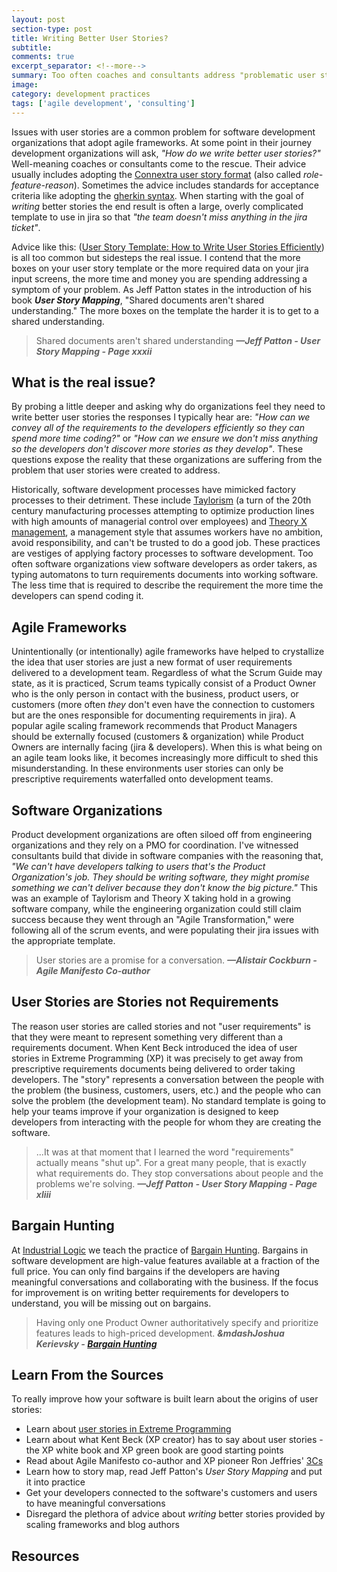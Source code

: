 ```yaml
---
layout: post
section-type: post
title: Writing Better User Stories?
subtitle: 
comments: true
excerpt_separator: <!--more-->
summary: Too often coaches and consultants address "problematic user stories" by helping organizations write better user stories by adopting a standard format. This sidesteps the real issue, one that an "improved" story format can't address. 
image: 
category: development practices
tags: ['agile development', 'consulting']
---
```


Issues with user stories are a common problem for software development organizations that adopt agile frameworks. At some point in their journey development organizations will ask, _"How do we write better user stories?"_ Well-meaning coaches or consultants come to the rescue. Their advice usually includes adopting the [Connextra user story format](https://www.agilealliance.org/glossary/user-story-template/) (also called _role-feature-reason_). Sometimes the advice includes standards for acceptance criteria like adopting the [gherkin syntax](https://cucumber.io/docs/gherkin/reference/). When starting with the goal of _writing_ better stories the end result is often a large, overly complicated template to use in jira so that _"the team doesn't miss anything in the jira ticket"_. 

Advice like this: ([User Story Template: How to Write User Stories Efficiently](https://hygger.io/blog/user-story-template-how-to-write-it/)) is all too common but sidesteps the real issue. I contend that the more boxes on your user story template or the more required data on your jira input screens, the more time and money you are spending addressing a symptom of your problem. As Jeff Patton states in the introduction of his book **_User Story Mapping_**, "Shared documents aren't shared understanding." The more boxes on the template the harder it is to get to a shared understanding. 

> Shared documents aren't shared understanding
> **_&mdash;Jeff Patton - User Story Mapping - Page xxxii_**

## What is the real issue?

By probing a little deeper and asking why do organizations feel they need to write better user stories the responses I typically hear are: _"How can we convey all of the requirements to the developers efficiently so they can spend more time coding?"_ or _"How can we ensure we don't miss anything so the developers don't discover more stories as they develop"_. These questions expose the reality that these organizations are suffering from the problem that user stories were created to address. 

Historically, software development processes have mimicked factory processes to their detriment. These include [Taylorism](https://en.wikipedia.org/wiki/Scientific_management) (a turn of the 20th century manufacturing processes attempting to optimize production lines with high amounts of managerial control over employees) and [Theory X management](https://en.wikipedia.org/wiki/Theory_X_and_Theory_Y), a management style that assumes workers have no ambition, avoid responsibility, and can't be trusted to do a good job. These practices are vestiges of applying factory processes to software development. Too often software organizations view software developers as order takers, as typing automatons to turn requirements documents into working software. The less time that is required to describe the requirement the more time the developers can spend coding it. 

## Agile Frameworks
Unintentionally (or intentionally) agile frameworks have helped to crystallize the idea that user stories are just a new format of user requirements delivered to a development team. Regardless of what the Scrum Guide may state, as it is practiced, Scrum teams typically consist of a Product Owner who is the only person in contact with the business, product users, or customers (more often _they_ don't even have the connection to customers but are the ones responsible for documenting requirements in jira). A popular agile scaling framework recommends that Product Managers should be externally focused (customers & organization) while Product Owners are internally facing (jira & developers). When this is what being on an agile team looks like, it becomes increasingly more difficult to shed this misunderstanding. In these environments user stories can only be prescriptive requirements waterfalled onto development teams. 

## Software Organizations
Product development organizations are often siloed off from engineering organizations and they rely on a PMO for coordination. I've witnessed consultants build that divide in software companies with the reasoning that, _"We can't have developers talking to users that's the Product Organization's job. They should be writing software, they might promise something we can't deliver because they don't know the big picture."_ This was an example of Taylorism and Theory X taking hold in a growing software company, while the engineering organization could still claim success because they went through an "Agile Transformation," were following all of the scrum events, and were populating their jira issues with the appropriate template. 

> User stories are a promise for a conversation.
> **_&mdash;Alistair Cockburn - Agile Manifesto Co-author_**

## User Stories are Stories not Requirements
The reason user stories are called stories and not "user requirements" is that they were meant to represent something very different than a requirements document. When Kent Beck introduced the idea of user stories in Extreme Programming (XP) it was precisely to get away from prescriptive requirements documents being delivered to order taking developers. The "story" represents a conversation between the people with the problem (the business, customers, users, etc.) and the people who can solve the problem (the development team). No standard template is going to help your teams improve if your organization is designed to keep developers from interacting with the people for whom they are creating the software.

> ...It was at that moment that I learned the word "requirements" actually means "shut up". For a great many people, that is exactly what requirements do. They stop conversations about people and the problems we're solving. 
> **_&mdash;Jeff Patton - User Story Mapping - Page xliii_**

## Bargain Hunting
At [Industrial Logic](https://www.industriallogic.com/) we teach the practice of [Bargain Hunting](https://www.industriallogic.com/blog/bargain-hunting/). Bargains in software development are high-value features available at a fraction of the full price. You can only find bargains if the developers are having meaningful conversations and collaborating with the business. If the focus for improvement is on writing better requirements for developers to understand, you will be missing out on bargains. 

> Having only one Product Owner authoritatively specify and prioritize features leads to high-priced development.
> **_&mdashJoshua Kerievsky - [Bargain Hunting](https://www.industriallogic.com/blog/bargain-hunting/)_** 

## Learn From the Sources
To really improve how your software is built learn about the origins of user stories:
- Learn about [user stories in Extreme Programming](https://martinfowler.com/bliki/UserStory.html)
- Learn about what Kent Beck (XP creator) has to say about user stories - the XP white book and XP green book are good starting points
- Read about Agile Manifesto co-author and XP pioneer Ron Jeffries' [3Cs](https://ronjeffries.com/articles/019-01ff/3cs-revisited)
- Learn how to story map, read Jeff Patton's _User Story Mapping_ and put it into practice
- Get your developers connected to the software's customers and users to have meaningful conversations
- Disregard the plethora of advice about _writing_ better stories provided by scaling frameworks and blog authors

## Resources

